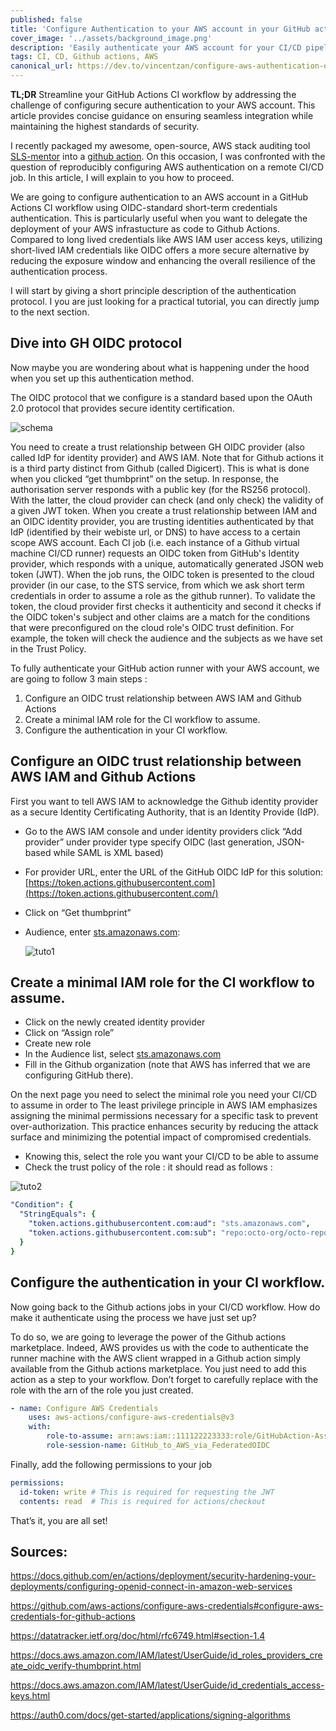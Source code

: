```yaml
---
published: false
title: 'Configure Authentication to your AWS account in your GitHub actions CI'
cover_image: '../assets/background_image.png'
description: 'Easily authenticate your AWS account for your CI/CD pipeline! '
tags: CI, CD, Github actions, AWS
canonical_url: https://dev.to/vincentzan/configure-aws-authentication-on-github-actions
---
```


**TL;DR**
Streamline your GitHub Actions CI workflow by addressing the challenge of configuring secure authentication to your AWS account. This article provides concise guidance on ensuring seamless integration while maintaining the highest standards of security.

I recently packaged my awesome, open-source, AWS stack auditing tool [SLS-mentor](https://www.sls-mentor.dev/) into a [github action](https://github.com/marketplace/actions/sls-mentor). On this occasion, I was confronted with the question of reproducibly configuring AWS authentication on a remote CI/CD job. In this article, I will explain to you how to proceed. 

We are going to configure authentication to an AWS account in a GitHub Actions CI workflow using OIDC-standard short-term credentials authentication. This is particularly useful when you want to delegate the deployment of your AWS infrastucture as code to Github Actions.  Compared to long lived credentials like AWS IAM user access keys, utilizing short-lived IAM credentials like OIDC offers a more secure alternative by reducing the exposure window and enhancing the overall resilience of the authentication process. 

I will start by giving a short principle description of the authentication protocol. I you are just looking for a practical tutorial, you can directly jump to the next section. 

## Dive into GH OIDC protocol

Now maybe you are wondering about what is happening under the hood when you set up this authentication method.

The OIDC protocol that we configure is a standard based upon the OAuth 2.0 protocol that provides secure identity certification.

![schema]('../../assets/schema.png' 'principle schema')

You need to create a trust relationship between GH OIDC provider (also called IdP for identity provider) and AWS IAM. Note that for Github actions it is a third party distinct from Github (called Digicert). This is what is done when you clicked “get thumbprint” on the setup. 
In response, the authorisation server responds with a public key (for the RS256 protocol). With the latter, the cloud provider can check (and only check) the validity of a given JWT token. 
When you create a trust relationship between IAM and an OIDC identity provider, you are trusting identities authenticated by that IdP (identified by their webiste url, or DNS) to have access to a certain scope AWS account.
Each CI job (i.e. each instance of a Github virtual machine CI/CD runner) requests an OIDC token from GitHub's Identity provider, which responds with a unique, automatically generated JSON web token (JWT). When the job runs, the OIDC token is presented to the cloud provider (in our case, to the STS service, from which we ask short term credentials in order to assume a role as the github runner). To validate the token, the cloud provider first checks it authenticity and second it checks if the OIDC token's subject and other claims are a match for the conditions that were preconfigured on the cloud role's OIDC trust definition. For example, the token will check the audience and the subjects as we have set in the Trust Policy. 

To fully authenticate your GitHub action runner with your AWS account, we are going to follow 3 main steps :

1. Configure an OIDC trust relationship between AWS IAM and Github Actions
2. Create a minimal IAM role for the CI workflow to assume.
3. Configure the authentication in your CI workflow.

## Configure an OIDC trust relationship between AWS IAM and Github Actions

First you want to tell AWS IAM to acknowledge the Github identity provider as a secure Identity Certificating Authority, that is an Identity Provide (IdP).

- Go to the AWS IAM console and under identity providers click “Add provider” under provider type specify OIDC (last generation, JSON-based while SAML is XML based)
- For provider URL, enter the URL of the GitHub OIDC IdP for this solution: [https://token.actions.githubusercontent.com](https://token.actions.githubusercontent.com/)
- Click on “Get thumbprint”
- Audience, enter [sts.amazonaws.com](http://sts.amazonaws.com/):
    
    ![tuto1]('../assets/tuto1.png' 'congigure Github identity provider')
    

## Create a minimal IAM role for the CI workflow to assume.

- Click on the newly created identity provider
- Click on “Assign role”
- Create new role
- In the Audience list, select [sts.amazonaws.com](http://sts.amazonaws.com/)
- Fill in the Github organization (note that AWS has inferred that we are configuring GitHub there).

On the next page you need to select the minimal role you need your CI/CD to assume in order to 
The least privilege principle in AWS IAM emphasizes assigning the minimal permissions necessary for a specific task to prevent over-authorization. This practice enhances security by reducing the attack surface and minimizing the potential impact of compromised credentials.

- Knowing this, select the role you want your CI/CD to be able to assume
- Check the trust policy of the role : it should read as follows :

![tuto2]('../assets/tuto2.png' 'configure trust policy')

```yaml
"Condition": {
  "StringEquals": {
    "token.actions.githubusercontent.com:aud": "sts.amazonaws.com",
    "token.actions.githubusercontent.com:sub": "repo:octo-org/octo-repo:ref:refs/heads/octo-branch"
  }
}
```

## Configure the authentication in your CI workflow.

Now going back to the Github actions jobs in your CI/CD workflow. How do make it authenticate using the process we have just set up?

To do so, we are going to leverage the power of the Github actions marketplace. Indeed, AWS provides us with the code to authenticate the runner machine with the AWS client wrapped in a Github action simply available from the Github actions marketplace. You just need to add this action as a step to your workflow. Don’t forget to carefully replace with the role with the arn of the role you just created. 

```yaml
- name: Configure AWS Credentials
	uses: aws-actions/configure-aws-credentials@v3
	with:
		role-to-assume: arn:aws:iam::111122223333:role/GitHubAction-AssumeRoleWithAction #change to reflect your IAM role’s ARN
		role-session-name: GitHub_to_AWS_via_FederatedOIDC
```

Finally, add the following permissions to your job 

```yaml
permissions:
  id-token: write # This is required for requesting the JWT
  contents: read  # This is required for actions/checkout
```

That’s it, you are all set! 

## Sources:

https://docs.github.com/en/actions/deployment/security-hardening-your-deployments/configuring-openid-connect-in-amazon-web-services

https://github.com/aws-actions/configure-aws-credentials#configure-aws-credentials-for-github-actions

https://datatracker.ietf.org/doc/html/rfc6749.html#section-1.4

https://docs.aws.amazon.com/IAM/latest/UserGuide/id_roles_providers_create_oidc_verify-thumbprint.html

https://docs.aws.amazon.com/IAM/latest/UserGuide/id_credentials_access-keys.html

https://auth0.com/docs/get-started/applications/signing-algorithms
